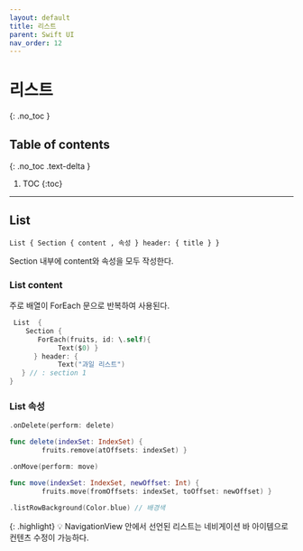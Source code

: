 ```yaml
---
layout: default
title: 리스트
parent: Swift UI
nav_order: 12
---
```



# 리스트 
{: .no_toc }


## Table of contents
{: .no_toc .text-delta }

1. TOC
{:toc}

---


## List 

 `List { Section { content , 속성 } header: { title } }`

Section 내부에 content와 속성을 모두 작성한다. 


### List content 

주로 배열이 ForEach 문으로 반복하여 사용된다. 


```swift
 List  {
    Section { 
       ForEach(fruits, id: \.self){
            Text($0) }
      } header: {
            Text("과일 리스트")
   } // : section 1
}
```


### List 속성 


```swift 
.onDelete(perform: delete)

func delete(indexSet: IndexSet) {
        fruits.remove(atOffsets: indexSet) }
```

```swift
.onMove(perform: move)

func move(indexSet: IndexSet, newOffset: Int) {
        fruits.move(fromOffsets: indexSet, toOffset: newOffset) }
```

```swift
.listRowBackground(Color.blue) // 배경색 
```

{: .highlight}
💡 NavigationView 안에서 선언된 리스트는 네비게이션 바 아이템으로 컨텐츠 수정이 가능하다. 